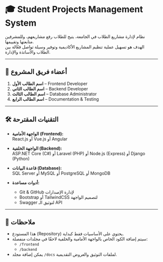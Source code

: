 # 🎓 Student Projects Management System

نظام لإدارة مشاريع الطلاب في الجامعة، يتيح للطلاب رفع مشاريعهم، وللمشرفين متابعتها وتقييمها.  
الهدف هو تسهيل عملية تنظيم المشاريع الأكاديمية وتوفير وسيلة تواصل فعّالة بين الطلاب والأساتذة والإدارة.

---

## 👥 أعضاء فريق المشروع

1. **اسم الطالب الأول** – Frontend Developer
2. **اسم الطالب الثاني** – Backend Developer
3. **اسم الطالب الثالث** – Database Administrator
4. **اسم الطالب الرابع** – Documentation & Testing

---

## 🛠️ التقنيات المقترحة

- **الواجهة الأمامية (Frontend):**  
  React.js أو Vue.js أو Angular

- **الواجهة الخلفية (Backend):**  
  ASP.NET Core (C#) أو Laravel (PHP) أو Node.js (Express) أو Django (Python)

- **قاعدة البيانات (Database):**  
  SQL Server أو MySQL أو PostgreSQL أو MongoDB

- **أدوات مساعدة:**
  - Git & GitHub لإدارة الإصدارات
  - Bootstrap أو TailwindCSS لتصميم الواجهة
  - Swagger لتوثيق الـ API

---

## 📌 ملاحظات

- هذا المستودع (Repository) يحتوي على الأساسيات فقط كبداية.
- سيتم إضافة الكود الخاص بالواجهة الأمامية والخلفية لاحقًا في مجلدات منفصلة:
  - `/frontend`
  - `/backend`
- يمكن إضافة مجلد `/docs` لملفات التوثيق والعروض التقديمية.
